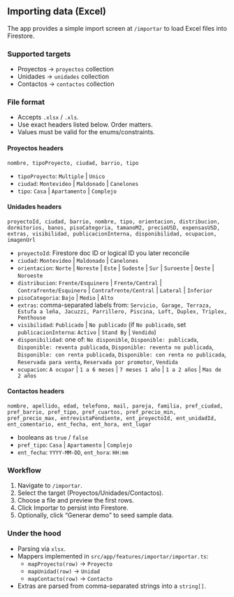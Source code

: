 ## Importing data (Excel)

The app provides a simple import screen at `/importar` to load Excel files into Firestore.

### Supported targets
- Proyectos → `proyectos` collection
- Unidades → `unidades` collection
- Contactos → `contactos` collection

### File format
- Accepts `.xlsx` / `.xls`.
- Use exact headers listed below. Order matters.
- Values must be valid for the enums/constraints.

#### Proyectos headers
```
nombre, tipoProyecto, ciudad, barrio, tipo
```
- `tipoProyecto`: `Multiple` | `Unico`
- `ciudad`: `Montevideo` | `Maldonado` | `Canelones`
- `tipo`: `Casa` | `Apartamento` | `Complejo`

#### Unidades headers
```
proyectoId, ciudad, barrio, nombre, tipo, orientacion, distribucion, dormitorios, banos, pisoCategoria, tamanoM2, precioUSD, expensasUSD, extras, visibilidad, publicacionInterna, disponibilidad, ocupacion, imagenUrl
```
- `proyectoId`: Firestore doc ID or logical ID you later reconcile
- `ciudad`: `Montevideo` | `Maldonado` | `Canelones`
- `orientacion`: `Norte` | `Noreste` | `Este` | `Sudeste` | `Sur` | `Suroeste` | `Oeste` | `Noroeste`
- `distribucion`: `Frente/Esquinero` | `Frente/Central` | `Contrafrente/Esquinero` | `Contrafrente/Central` | `Lateral` | `Inferior`
- `pisoCategoria`: `Bajo` | `Medio` | `Alto`
- `extras`: comma-separated labels from: `Servicio, Garage, Terraza, Estufa a leña, Jacuzzi, Parrillero, Piscina, Loft, Duplex, Triplex, Penthouse`
- `visibilidad`: `Publicado` | `No publicado` (if `No publicado`, set `publicacionInterna`: `Activo` | `Stand By` | `Vendido`)
- `disponibilidad`: one of: `No disponible`, `Disponible: publicada`, `Disponible: reventa publicada`, `Disponible: reventa no publicada`, `Disponible: con renta publicada`, `Disponible: con renta no publicada`, `Reservada para venta`, `Reservada por promotor`, `Vendida`
- `ocupacion`: `A ocupar` | `1 a 6 meses` | `7 meses 1 año` | `1 a 2 años` | `Mas de 2 años`

#### Contactos headers
```
nombre, apellido, edad, telefono, mail, pareja, familia, pref_ciudad, pref_barrio, pref_tipo, pref_cuartos, pref_precio_min, pref_precio_max, entrevistaPendiente, ent_proyectoId, ent_unidadId, ent_comentario, ent_fecha, ent_hora, ent_lugar
```
- booleans as `true` / `false`
- `pref_tipo`: `Casa` | `Apartamento` | `Complejo`
- `ent_fecha`: `YYYY-MM-DD`, `ent_hora`: `HH:mm`

### Workflow
1. Navigate to `/importar`.
2. Select the target (Proyectos/Unidades/Contactos).
3. Choose a file and preview the first rows.
4. Click Importar to persist into Firestore.
5. Optionally, click “Generar demo” to seed sample data.

### Under the hood
- Parsing via `xlsx`.
- Mappers implemented in `src/app/features/importar/importar.ts`:
  - `mapProyecto(row)` → `Proyecto`
  - `mapUnidad(row)` → `Unidad`
  - `mapContacto(row)` → `Contacto`
- Extras are parsed from comma-separated strings into a `string[]`.


